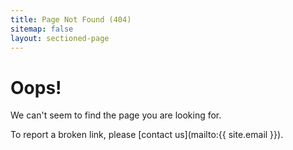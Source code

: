 ```yaml
---
title: Page Not Found (404)
sitemap: false
layout: sectioned-page
---
```


Oops!
======

We can't seem to find the page you are looking for.

To report a broken link, please [contact us](mailto:{{ site.email }}).
